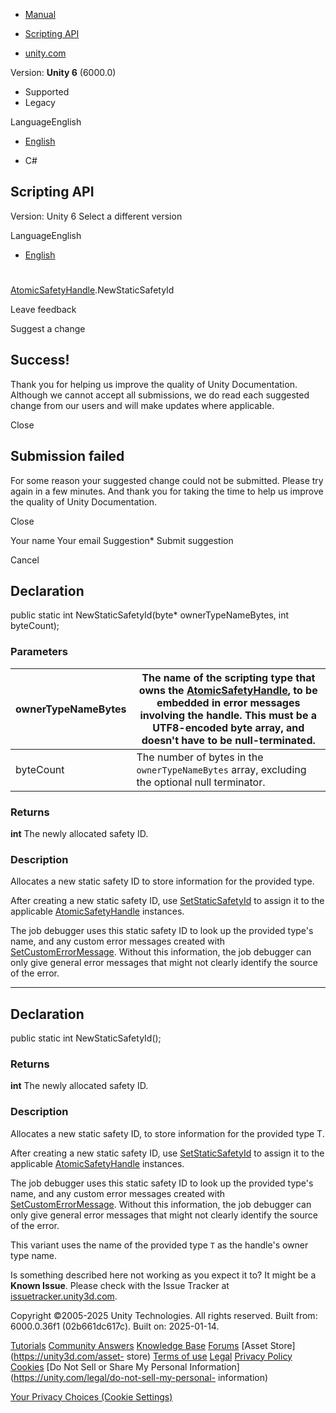 [ ]()

  * [Manual](../Manual/index.html)
  * [Scripting API](../ScriptReference/index.html)

  * [unity.com](https://unity.com/)

Version: **Unity 6** (6000.0)

  * Supported
  * Legacy

LanguageEnglish

  * [English]()

  * C#

[ ](https://docs.unity3d.com)

## Scripting API

Version: Unity 6 Select a different version

LanguageEnglish

  * [English]()

#
[AtomicSafetyHandle](Unity.Collections.LowLevel.Unsafe.AtomicSafetyHandle.html).NewStaticSafetyId

Leave feedback

Suggest a change

## Success!

Thank you for helping us improve the quality of Unity Documentation. Although
we cannot accept all submissions, we do read each suggested change from our
users and will make updates where applicable.

Close

## Submission failed

For some reason your suggested change could not be submitted. Please <a>try
again</a> in a few minutes. And thank you for taking the time to help us
improve the quality of Unity Documentation.

Close

Your name Your email Suggestion* Submit suggestion

Cancel

[ ]()

## Declaration

public static int NewStaticSafetyId(byte* ownerTypeNameBytes, int byteCount);

### Parameters

ownerTypeNameBytes | The name of the scripting type that owns the [AtomicSafetyHandle](Unity.Collections.LowLevel.Unsafe.AtomicSafetyHandle.html), to be embedded in error messages involving the handle. This must be a UTF8-encoded byte array, and doesn't have to be null-terminated.  
---|---  
byteCount | The number of bytes in the `ownerTypeNameBytes` array, excluding the optional null terminator.  
  
### Returns

**int** The newly allocated safety ID.

### Description

Allocates a new static safety ID to store information for the provided type.

After creating a new static safety ID, use
[SetStaticSafetyId](Unity.Collections.LowLevel.Unsafe.AtomicSafetyHandle.SetStaticSafetyId.html)
to assign it to the applicable
[AtomicSafetyHandle](Unity.Collections.LowLevel.Unsafe.AtomicSafetyHandle.html)
instances.  
  
The job debugger uses this static safety ID to look up the provided type's
name, and any custom error messages created with
[SetCustomErrorMessage](Unity.Collections.LowLevel.Unsafe.AtomicSafetyHandle.SetCustomErrorMessage.html).
Without this information, the job debugger can only give general error
messages that might not clearly identify the source of the error.

* * *

## Declaration

public static int NewStaticSafetyId();

### Returns

**int** The newly allocated safety ID.

### Description

Allocates a new static safety ID, to store information for the provided type
T.

After creating a new static safety ID, use
[SetStaticSafetyId](Unity.Collections.LowLevel.Unsafe.AtomicSafetyHandle.SetStaticSafetyId.html)
to assign it to the applicable
[AtomicSafetyHandle](Unity.Collections.LowLevel.Unsafe.AtomicSafetyHandle.html)
instances.  
  
The job debugger uses this static safety ID to look up the provided type's
name, and any custom error messages created with
[SetCustomErrorMessage](Unity.Collections.LowLevel.Unsafe.AtomicSafetyHandle.SetCustomErrorMessage.html).
Without this information, the job debugger can only give general error
messages that might not clearly identify the source of the error.  
  
This variant uses the name of the provided type `T` as the handle's owner type
name.

Is something described here not working as you expect it to? It might be a
**Known Issue**. Please check with the Issue Tracker at
[issuetracker.unity3d.com](https://issuetracker.unity3d.com).

Copyright ©2005-2025 Unity Technologies. All rights reserved. Built from:
6000.0.36f1 (02b661dc617c). Built on: 2025-01-14.

[Tutorials](https://unity3d.com/learn) [Community
Answers](https://answers.unity3d.com) [Knowledge
Base](https://support.unity3d.com/hc/en-us)
[Forums](https://forum.unity3d.com) [Asset Store](https://unity3d.com/asset-
store) [Terms of use](https://docs.unity3d.com/Manual/TermsOfUse.html)
[Legal](https://unity.com/legal) [Privacy
Policy](https://unity.com/legal/privacy-policy)
[Cookies](https://unity.com/legal/cookie-policy) [Do Not Sell or Share My
Personal Information](https://unity.com/legal/do-not-sell-my-personal-
information)

[Your Privacy Choices (Cookie Settings)](javascript:void\(0\);)

